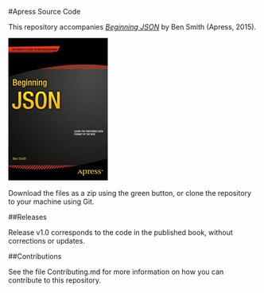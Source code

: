 #Apress Source Code

This repository accompanies [*Beginning JSON*](http://www.apress.com/9781484202036) by Ben Smith (Apress, 2015).

![Cover image](9781484202036.jpg)

Download the files as a zip using the green button, or clone the repository to your machine using Git.

##Releases

Release v1.0 corresponds to the code in the published book, without corrections or updates.

##Contributions

See the file Contributing.md for more information on how you can contribute to this repository.
